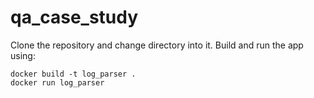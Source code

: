 # qa_case_study

Clone the repository and change directory into it.
Build and run the app using:

```shell
docker build -t log_parser .
docker run log_parser
```
